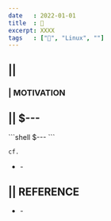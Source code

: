 ```yaml
---
date   : 2022-01-01
title  : 🐧  
excerpt: XXXX
tags   : ["🐧", "Linux", ""]
---
```


## || 
### | MOTIVATION

## || $---
\```shell
$---
\```

`cf.`
- []() - 

## || REFERENCE
- []() -
